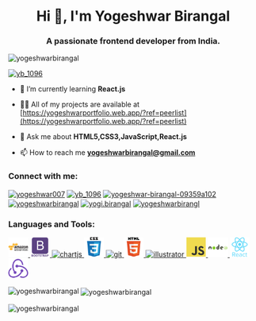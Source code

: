 <h1 align="center">Hi 👋, I'm Yogeshwar Birangal</h1>
<h3 align="center">A passionate frontend developer from India.</h3>

<p align="left"> <img src="https://komarev.com/ghpvc/?username=yogeshwarbirangal&label=Profile%20views&color=0e75b6&style=flat" alt="yogeshwarbirangal" /> </p>

<p align="left"> <a href="https://twitter.com/yb_1096" target="blank"><img src="https://img.shields.io/twitter/follow/yb_1096?logo=twitter&style=for-the-badge" alt="yb_1096" /></a> </p>

- 🌱 I’m currently learning **React.js**

- 👨‍💻 All of my projects are available at [https://yogeshwarportfolio.web.app/?ref=peerlist](https://yogeshwarportfolio.web.app/?ref=peerlist)

- 💬 Ask me about **HTML5,CSS3,JavaScript,React.js**

- 📫 How to reach me **yogeshwarbirangal@gmail.com**

<h3 align="left">Connect with me:</h3>
<p align="left">
<a href="https://dev.to/yogeshwar007" target="blank"><img align="center" src="https://raw.githubusercontent.com/rahuldkjain/github-profile-readme-generator/master/src/images/icons/Social/devto.svg" alt="yogeshwar007" height="30" width="40" /></a>
<a href="https://twitter.com/yb_1096" target="blank"><img align="center" src="https://raw.githubusercontent.com/rahuldkjain/github-profile-readme-generator/master/src/images/icons/Social/twitter.svg" alt="yb_1096" height="30" width="40" /></a>
<a href="https://linkedin.com/in/yogeshwar-birangal-09359a102" target="blank"><img align="center" src="https://raw.githubusercontent.com/rahuldkjain/github-profile-readme-generator/master/src/images/icons/Social/linked-in-alt.svg" alt="yogeshwar-birangal-09359a102" height="30" width="40" /></a>
<a href="https://codesandbox.com/yogeshwarbirangal" target="blank"><img align="center" src="https://raw.githubusercontent.com/rahuldkjain/github-profile-readme-generator/master/src/images/icons/Social/codesandbox.svg" alt="yogeshwarbirangal" height="30" width="40" /></a>
<a href="https://instagram.com/yogi.birangal" target="blank"><img align="center" src="https://raw.githubusercontent.com/rahuldkjain/github-profile-readme-generator/master/src/images/icons/Social/instagram.svg" alt="yogi.birangal" height="30" width="40" /></a>
<a href="https://www.hackerrank.com/yogeshwarbirangl" target="blank"><img align="center" src="https://raw.githubusercontent.com/rahuldkjain/github-profile-readme-generator/master/src/images/icons/Social/hackerrank.svg" alt="yogeshwarbirangl" height="30" width="40" /></a>
</p>

<h3 align="left">Languages and Tools:</h3>
<p align="left"> <a href="https://aws.amazon.com" target="_blank" rel="noreferrer"> <img src="https://raw.githubusercontent.com/devicons/devicon/master/icons/amazonwebservices/amazonwebservices-original-wordmark.svg" alt="aws" width="40" height="40"/> </a> <a href="https://getbootstrap.com" target="_blank" rel="noreferrer"> <img src="https://raw.githubusercontent.com/devicons/devicon/master/icons/bootstrap/bootstrap-plain-wordmark.svg" alt="bootstrap" width="40" height="40"/> </a> <a href="https://www.chartjs.org" target="_blank" rel="noreferrer"> <img src="https://www.chartjs.org/media/logo-title.svg" alt="chartjs" width="40" height="40"/> </a> <a href="https://www.w3schools.com/css/" target="_blank" rel="noreferrer"> <img src="https://raw.githubusercontent.com/devicons/devicon/master/icons/css3/css3-original-wordmark.svg" alt="css3" width="40" height="40"/> </a> <a href="https://git-scm.com/" target="_blank" rel="noreferrer"> <img src="https://www.vectorlogo.zone/logos/git-scm/git-scm-icon.svg" alt="git" width="40" height="40"/> </a> <a href="https://www.w3.org/html/" target="_blank" rel="noreferrer"> <img src="https://raw.githubusercontent.com/devicons/devicon/master/icons/html5/html5-original-wordmark.svg" alt="html5" width="40" height="40"/> </a> <a href="https://www.adobe.com/in/products/illustrator.html" target="_blank" rel="noreferrer"> <img src="https://www.vectorlogo.zone/logos/adobe_illustrator/adobe_illustrator-icon.svg" alt="illustrator" width="40" height="40"/> </a> <a href="https://developer.mozilla.org/en-US/docs/Web/JavaScript" target="_blank" rel="noreferrer"> <img src="https://raw.githubusercontent.com/devicons/devicon/master/icons/javascript/javascript-original.svg" alt="javascript" width="40" height="40"/> </a> <a href="https://nodejs.org" target="_blank" rel="noreferrer"> <img src="https://raw.githubusercontent.com/devicons/devicon/master/icons/nodejs/nodejs-original-wordmark.svg" alt="nodejs" width="40" height="40"/> </a> <a href="https://reactjs.org/" target="_blank" rel="noreferrer"> <img src="https://raw.githubusercontent.com/devicons/devicon/master/icons/react/react-original-wordmark.svg" alt="react" width="40" height="40"/> </a> <a href="https://redux.js.org" target="_blank" rel="noreferrer"> <img src="https://raw.githubusercontent.com/devicons/devicon/master/icons/redux/redux-original.svg" alt="redux" width="40" height="40"/> </a> </p>

<p><img align="left" src="https://github-readme-stats.vercel.app/api/top-langs?username=yogeshwarbirangal&show_icons=true&locale=en&layout=compact" alt="yogeshwarbirangal" /></p>

<p>&nbsp;<img align="center" src="https://github-readme-stats.vercel.app/api?username=yogeshwarbirangal&show_icons=true&locale=en" alt="yogeshwarbirangal" /></p>

<p><img align="center" src="https://github-readme-streak-stats.herokuapp.com/?user=yogeshwarbirangal&" alt="yogeshwarbirangal" /></p>

